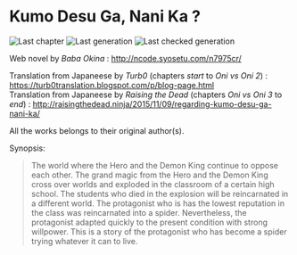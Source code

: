# Kumo Desu Ga, Nani Ka ?

![Last chapter](https://badgen.net/runkit/ebookgeneration-lastchapter-uraggx9ka3me/Kumo-Desu-Ga-Nani-Ka)
![Last generation](https://badgen.net/github/release/EbookGeneration/Kumo-Desu-Ga-Nani-Ka/?label=Last%20generation)
![Last checked generation](https://badgen.net/github/release/EbookGeneration/Kumo-Desu-Ga-Nani-Ka/stable?label=Last%20checked%20generation)

Web novel by *Baba Okina* : http://ncode.syosetu.com/n7975cr/

Translation from Japaneese by *Turb0* (chapters _start_ to _Oni vs Oni 2_) : https://turb0translation.blogspot.com/p/blog-page.html  
Translation from Japaneese by *Raising the Dead* (chapters _Oni vs Oni 3_ to _end_) : http://raisingthedead.ninja/2015/11/09/regarding-kumo-desu-ga-nani-ka/

All the works belongs to their original author(s).

Synopsis:

>The world where the Hero and the Demon King continue to oppose each other.
>The grand magic from the Hero and the Demon King cross over worlds and exploded in the classroom of a certain high school.
>The students who died in the explosion will be reincarnated in a different world.
>The protagonist who is has the lowest reputation in the class was reincarnated into a spider.
>Nevertheless, the protagonist adapted quickly to the present condition with strong willpower.
>This is a story of the protagonist who has become a spider trying whatever it can to live.